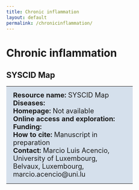```yaml
---
title: Chronic inflammation
layout: default
permalink: /chronicinflammation/
---
```


# Chronic inflammation
## SYSCID Map

<table>
<tr>
<td style="width:320px; text-align:left; vertical-align:top; background-color:#D5E0EC;">
<p style="margin:10px; font-size:18px;">
  <b>Resource name:</b> SYSCID Map
  <br /><b>Diseases:</b> 
  <br /><b>Homepage:</b> Not available
  <br /><b>Online access and exploration:</b>  
  <br /><b>Funding:</b> 
  <br /><b>How to cite:</b> Manuscript in preparation
  <br /><b>Contact:</b> Marcio Luis Acencio, University of Luxembourg, Belvaux, Luxembourg, marcio.acencio@uni.lu
</p>
</td>
</tr>
</table>
